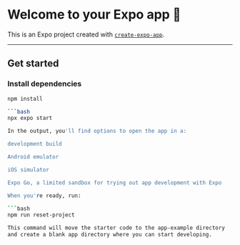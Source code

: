 # Welcome to your Expo app 👋  
This is an Expo project created with [`create-expo-app`](https://github.com/expo/create-expo-app).

---

## Get started

### Install dependencies
```bash
npm install

```bash
npx expo start

In the output, you'll find options to open the app in a:

development build

Android emulator

iOS simulator

Expo Go, a limited sandbox for trying out app development with Expo

When you're ready, run:

```bash
npm run reset-project

This command will move the starter code to the app-example directory
and create a blank app directory where you can start developing.

